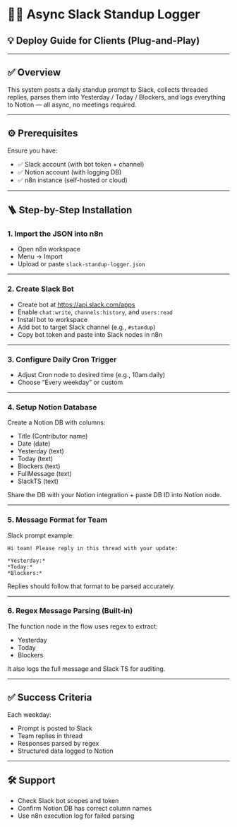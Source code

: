 
# 🧑‍💻 Async Slack Standup Logger

## 💡 Deploy Guide for Clients (Plug-and-Play)

---

## ✅ Overview

This system posts a daily standup prompt to Slack, collects threaded replies, parses them into Yesterday / Today / Blockers, and logs everything to Notion — all async, no meetings required.

---

## ⚙️ Prerequisites

Ensure you have:
- ✅ Slack account (with bot token + channel)
- ✅ Notion account (with logging DB)
- ✅ n8n instance (self-hosted or cloud)

---

## 🪜 Step-by-Step Installation

### 1. Import the JSON into n8n
- Open n8n workspace
- Menu → Import
- Upload or paste `slack-standup-logger.json`

---

### 2. Create Slack Bot
- Create bot at https://api.slack.com/apps
- Enable `chat:write`, `channels:history`, and `users:read`
- Install bot to workspace
- Add bot to target Slack channel (e.g., `#standup`)
- Copy bot token and paste into Slack nodes in n8n

---

### 3. Configure Daily Cron Trigger
- Adjust Cron node to desired time (e.g., 10am daily)
- Choose “Every weekday” or custom

---

### 4. Setup Notion Database

Create a Notion DB with columns:
- Title (Contributor name)
- Date (date)
- Yesterday (text)
- Today (text)
- Blockers (text)
- FullMessage (text)
- SlackTS (text)

Share the DB with your Notion integration + paste DB ID into Notion node.

---

### 5. Message Format for Team

Slack prompt example:

```
Hi team! Please reply in this thread with your update:

*Yesterday:*  
*Today:*  
*Blockers:*  
```

Replies should follow that format to be parsed accurately.

---

### 6. Regex Message Parsing (Built-in)

The function node in the flow uses regex to extract:
- Yesterday
- Today
- Blockers

It also logs the full message and Slack TS for auditing.

---

## ✅ Success Criteria

Each weekday:
- Prompt is posted to Slack
- Team replies in thread
- Responses parsed by regex
- Structured data logged to Notion

---

## 🛠 Support

- Check Slack bot scopes and token
- Confirm Notion DB has correct column names
- Use n8n execution log for failed parsing
